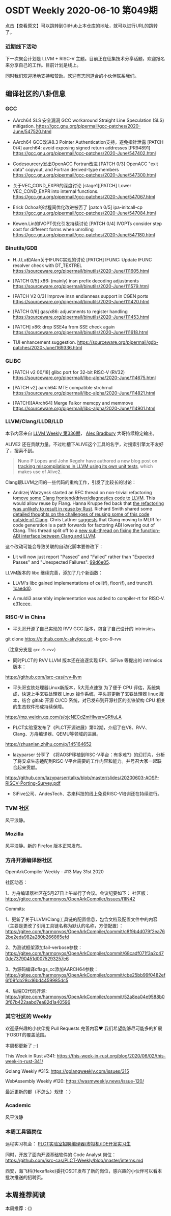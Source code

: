 # OSDT Weekly 2020-06-10 第049期

点击【查看原文】可以跳转到GitHub上本仓库的地址，就可以进行URL的跳转了。

### 近期线下活动

下一次聚会计划是 LLVM + RISC-V 主题。目前正在征集技术分享话题，欢迎报名来分享自己的工作。目前计划是线上。

同时我们欢迎场地支持和赞助。欢迎有志同道合的小伙伴联系我们。

## 编译社区的八卦信息

### GCC

- AArch64 SLS 安全漏洞 GCC workaround
  Straight Line Speculation (SLS) mitigation.
  https://gcc.gnu.org/pipermail/gcc-patches/2020-June/547520.html

- AArch64 GCC改进8.3 Pointer Authentication支持，避免指针泄露
  [PATCH 0/4] aarch64: avoid exposing signed return addresses [PR94891]
  https://gcc.gnu.org/pipermail/gcc-patches/2020-June/547402.html

- Codesourcery发出OpenACC Fortran改进
  [PATCH 0/3] OpenACC "exit data" copyout, and Fortran derived-type members
  https://gcc.gnu.org/pipermail/gcc-patches/2020-June/547300.html

- 关于VEC_COND_EXPR的深度讨论
  [stage1][PATCH] Lower VEC_COND_EXPR into internal functions.
  https://gcc.gnu.org/pipermail/gcc-patches/2020-June/547067.html

- Erick Ochoa的过程间优化改进被否了
  [patch 0/5] ipa-initcall-cp
  https://gcc.gnu.org/pipermail/gcc-patches/2020-June/547084.html

- Kewen.Lin的IVOPT优化引发持续讨论
  [PATCH 0/4] IVOPTs consider step cost for different forms when unrolling
  https://gcc.gnu.org/pipermail/gcc-patches/2020-June/547180.html

### Binutils/GDB

- H.J.Lu和Alan关于IFUNC实现的讨论
  [PATCH] IFUNC: Update IFUNC resolver check with DT_TEXTREL
  https://sourceware.org/pipermail/binutils/2020-June/111605.html

- [PATCH 0/5] x86: (mainly) insn prefix decoding adjustments
  https://sourceware.org/pipermail/binutils/2020-June/111579.html

- [PATCH V2 0/3] Improve insn endianness support in CGEN ports
  https://sourceware.org/pipermail/binutils/2020-June/111420.html

- [PATCH 0/6] gas/x86: adjustments to register handling
  https://sourceware.org/pipermail/binutils/2020-June/111453.html

- [PATCH] x86: drop SSE4a from SSE check again
  https://sourceware.org/pipermail/binutils/2020-June/111618.html

- TUI enhancement suggestion.
  https://sourceware.org/pipermail/gdb-patches/2020-June/169336.html

### GLIBC

- [PATCH v2 00/18] glibc port for 32-bit RISC-V (RV32)
  https://sourceware.org/pipermail/libc-alpha/2020-June/114675.html

- [PATCH v2] aarch64: MTE compatible strchrnul
  https://sourceware.org/pipermail/libc-alpha/2020-June/114821.html

- [PATCH][AArch64] Merge Falkor memcpy and memmove
  https://sourceware.org/pipermail/libc-alpha/2020-June/114901.html

### LLVM/Clang/LLDB/LLD

本节内容来自 [LLVM Weekly 第336期](http://llvmweekly.org/issue/336)，
[Alex Bradbury](https://www.linkedin.com/in/alex-bradbury/) 大哥持续稳定输出。

ALIVE2 还在贡献力量。不过吐槽下ALIVE这个工具的名字，对搜索引擎太不友好了，搜索不到。

> Nuno P Lopes and John Regehr have authored a new blog post on [tracking miscompilations in LLVM using its own unit tests](https://blog.regehr.org/archives/1737), which makes use of Alive2.


Clang跟LLVM之间的一些代码的重构工作，引发了比较长的讨论：

* Andrzej Warzynsk started an RFC thread on non-trivial refactoring to[move some Clang frontend/driver/diagnostics code to LLVM](http://lists.llvm.org/pipermail/llvm-dev/2020-June/141994.html).
This would allow reuse by Flang. Hanna Kruppe fed back that [the refactoring was unlikely to result in reuse by Rust](http://lists.llvm.org/pipermail/llvm-dev/2020-June/142004.html).
Richard Smith shared some [detailed thoughts on the challenges of reusing some of this code outside of Clang](http://lists.llvm.org/pipermail/llvm-dev/2020-June/142024.html).
Chris Lattner [suggests](http://lists.llvm.org/pipermail/llvm-dev/2020-June/142054.html) that Clang moving to MLIR for code generation is a path forwards for factoring ABI lowering out of Clang.
This thread split off to a [new sub-thread on fixing the function-ABI interface between Clang and LLVM](http://lists.llvm.org/pipermail/llvm-dev/2020-June/142055.html).

这个改动可能会导致关联的自动化脚本要修改下：

* Lit will now just report "Passed" and "Failed" rather than "Expected Passes" and "Unexpected Failures". [99d6e05](https://reviews.llvm.org/rG99d6e05e714).

LLVM版本的 libc 继续完善，添加了几个新函数：

* LLVM's libc gained implementations of ceil(f), floor(f), and trunc(f). [1caedd0](https://reviews.llvm.org/rG1caedd0c550).

* A muldi3 assembly implementation was added to compiler-rt for RISC-V. [e31ccee](https://reviews.llvm.org/rGe31ccee1b01).


### RISC-V in China

- 平头哥开源了自己实现的 RVV GCC 版本，包含了自己设计的 intrinsics。

git clone https://github.com/c-sky/gcc.git -b gcc-9-rvv

（注意分支是 `gcc-9-rvv`）

- 同时PLCT的 RVV LLVM 版本还在追逐实现 EPI、SiFive 等提出的 intrinsics 版本：

https://github.com/isrc-cas/rvv-llvm

- 平头哥玄铁处理器Linux新版本，5大亮点速览
为了便于 CPU 评估，系统集成，快速上手玄铁处理器 Linux 操作系统，平头哥更新了玄铁处理器 linux 版本，结合 gitlab 开源 CI/CD 系统，对已发布到开源社区的玄铁架构 CPU 相关的生态软件形成持续保障。

https://mp.weixin.qq.com/s/ojcNECdZmHIwervQRfluLA

- PLCT实验室发布了《PLCT开源进展》第02期，介绍了在V8、RVV、Clang、方舟编译器、QEMU等领域的进展。

https://zhuanlan.zhihu.com/p/145164652

- lazyparser 分享了 《将AOSP移植到RISC-V平台：有多难?》的幻灯片，分析了将安卓生态适配到RISC-V平台需要的工作内容和能力。并号召大家一起联合起来贡献。

https://github.com/lazyparser/talks/blob/master/slides/20200603-AOSP-RISCV-Porting-Survey.pdf

- SiFive公司、AndesTech、芯来科技的线上免费RISC-V培训还在持续进行。

### TVM 社区

风平浪静。

### Mozilla

风平浪静。新的 Firefox 版本正常发布。

### 方舟开源编译器社区

OpenArkCompiler Weekly - #13 May 31st 2020

社区动态：

1、方舟编译器社区在5月27日上午举行了会议。会议纪要如下：
社区版：https://gitee.com/harmonyos/OpenArkCompiler/issues/I1IN42

Commits:

1、更新了关于LLVM/Clang工具链的配置信息，包含文档及配置文件中的内容（主要是更改了引用工具链名称为默认的名称，方便配置）：
https://gitee.com/harmonyos/OpenArkCompiler/commit/c8f9b4d079f2ea762be2eda982a280b266865efd

2、为测试框架添加fail-verbose参数：
https://gitee.com/harmonyos/OpenArkCompiler/commit/68cadf071f3a2c470de73790451d0075293257e6

3、为源码编译cflags_cc添加AARCH64参数：
https://gitee.com/harmonyos/OpenArkCompiler/commit/cbe25bb99f0482ef6f09fcb28cd6bd4459985dc5

4、后端O2代码开源:
https://gitee.com/harmonyos/OpenArkCompiler/commit/52a8ea04e9588b03f67b422aabd7ea82d1a40596

### 其它社区的 Weekly

欢迎感兴趣的小伙伴提 Pull Requests 完善内容❤️
我们希望能够尽可能多的扩展下OSDT的覆盖范围。

本周都更新了 ;-)

This Week in Rust #341:
https://this-week-in-rust.org/blog/2020/06/02/this-week-in-rust-341/

Golang Weekly #315:
https://golangweekly.com/issues/315

WebAssembly Weekly #120:
https://wasmweekly.news/issue-120/

最近更新的都（不怎么）规律 ：）

### Academic

风平浪静

### 本周工具链岗位

远程实习机会： [PLCT实验室招聘编译器/虚拟机/IDE开发实习生](https://mp.weixin.qq.com/s/bVaNK2kVGstnZ6Onkc98zQ)

同时，开放了面向开源基础软件的 Code Analyst 岗位：
https://github.com/isrc-cas/PLCT-Weekly/blob/master/interns.md

西安，海飞科(Hexaflake)委托OSDT发布了新的岗位，感兴趣的小伙伴可以看本批次推送的招聘页。

## 本周推荐阅读

本周推荐：《》

